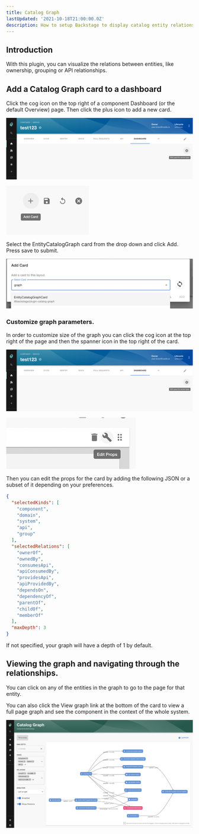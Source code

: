 ```yaml
---
title: Catalog Graph
lastUpdated: '2021-10-18T21:00:00.0Z'
description: How to setup Backstage to display catalog entity relationship graphs
---
```


## Introduction

With this plugin, you can visualize the relations between entities, like ownership, grouping or API relationships.

## Add a Catalog Graph card to a dashboard

Click the cog icon on the top right of a component Dashboard (or the default Overview) page. Then click the plus icon to add a new card.

![edit_layout.png](edit_layout.png)

![add_card.png](add_card.png)

Select the EntityCatalogGraph card from the drop down and click Add. Press save to submit.

![select_catalog_graph.png](select_catalog_graph.png)



### Customize graph parameters.


In order to customize size of the graph you can click the cog icon at the top right of the page and then the spanner 
icon in the top right of the card.


![edit_layout.png](edit_layout.png)

![edit_card_props.png](edit_card_props.png)



Then you can edit the props for the card by adding the following JSON or a subset of it depending on your preferences.

```json
{
  "selectedKinds": [
    "component",
    "domain",
    "system",
    "api",
    "group"
  ],
  "selectedRelations": [
    "ownerOf",
    "ownedBy",
    "consumesApi",
    "apiConsumedBy",
    "providesApi",
    "apiProvidedBy",
    "dependsOn",
    "dependencyOf",
    "parentOf",
    "childOf",
    "memberOf"
  ],
  "maxDepth": 3
}
```

If not specified, your graph will have a depth of 1 by default.

## Viewing the graph and navigating through the relationships.

You can click on any of the entities in the graph to go to the page for that entity.

You can also click the View graph link at the bottom of the card to view a full page graph and see the component in the 
context of the whole system.

![view_full_graph.png](view_full_graph.png)
